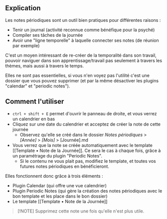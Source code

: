 ## Explication
Les notes périodiques sont un outil bien pratiques pour différentes raisons :
- Tenir un journal (activité reconnue comme bénéfique pour la psyché)
- Compiler ses tâches de la journée
- Avoir une "ligne temporelle" à laquelle connecter ses notes (de réunion par exemple)

C'est un moyen intéressant de re-créer de la temporalité dans son travail, pouvoir naviguer dans son apprentissage/travail pas seulement à travers les thèmes, mais aussi à travers le temps.

Elles ne sont pas essentielles, si vous n'en voyez pas l'utilité c'est une dossier que vous pouvez supprimer (et par la même désactiver les plugins "calendar" et "periodic notes").

## Comment l'utiliser
- `ctrl + shift + E` permet d'ouvrir le panneau de droite, et vous verrez un calendrier en bas
- Cliquez sur une date du calendrier et acceptez de créer la note de cette journée
	- Observez qu'elle se créé dans le dossier *Notes périodiques* > *[Année]* > *[Mois]* > [Journée].md
- Vous verrez que la note se créée automatiquement avec le template [[Template • Note de la Journée]]. Ce sera le cas à chaque fois, grâce à un paramétrage du plugin "Periodic Notes".
	- Si le contenu ne vous plait pas, modifiez le template, et toutes vos futures notes périodiques en bénéficieront.

Elles fonctionnent donc grâce à trois éléments :
- Plugin Calendar (qui offre une vue calendrier)
- Plugin Periodic Notes (qui gère la création des notes périodiques avec le bon template et les place dans le bon dossier)
- Le template [[Template • Note de la Journée]]


> [!NOTE] Supprimez cette note une fois qu'elle n'est plus utile.
